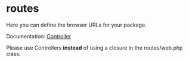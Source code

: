 # routes

Here you can define the browser URLs for your package.

Documentation: [Controller](https://laravel.com/docs/7.x/controllers)

Please use Controllers __instead__ of using a closure in the routes/web.php class.

